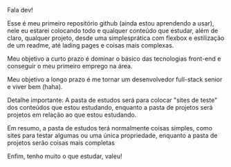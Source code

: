 Fala dev! 

Esse é meu primeiro repositório github (ainda estou aprendendo a usar), nele eu estarei colocando todo e qualquer conteúdo que estudar, além de claro, qualquer projeto, desde uma simplesprática com flexbox e estilização de um readme, até lading pages e coisas mais complexas.

Meu objetivo a curto prazo é dominar o básico das tecnologias front-end e conseguir o meu primeiro emprego na área.

Meu objetivo a longo prazo é me tornar um desenvolvedor full-stack senior e viver bem (haha).

Detalhe importante: A pasta de estudos será para colocar "sites de teste" dos conteúdos que estou estudando, enquanto a pasta de projetos será projetos em relação ao que estou estudando.

Em resumo, a pasta  de estudos terá normalmente coisas simples, como sites para testar algumas ou uma única propriedade, enquanto a pasta de projetos serão coisas mais completas

Enfim, tenho muito o que estudar, valeu!
